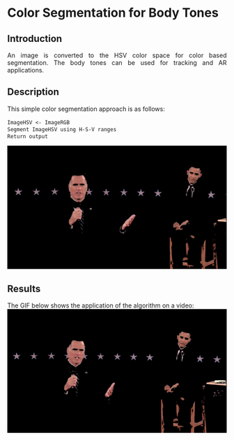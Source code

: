 # Color Segmentation for Body Tones

## Introduction
<p style="text-align: justify">
An image is converted to the HSV color space for color based segmentation. The body tones can be used for tracking and AR applications. </p>

## Description
This simple color segmentation approach is as follows:
```
ImageHSV <- ImageRGB
Segment ImageHSV using H-S-V ranges
Return output
```
![](mitt_hsv51.png)


## Results
The GIF below shows the application of the algorithm on a video:
![](Mitt_hand_hsv_gif.gif)
